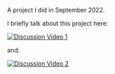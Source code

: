 A project I did in September 2022.

I briefly talk about this project here:

[![Discussion Video 1](https://img.youtube.com/vi/n8DHjL66Kx8/0.jpg)](https://www.youtube.com/watch?v=n8DHjL66Kx8 "Discussion Video 1")

and:

[![Discussion Video 2](https://img.youtube.com/vi/TDQfSwIOx18/0.jpg)](https://www.youtube.com/watch?v=TDQfSwIOx18 "Discussion Video 2")
